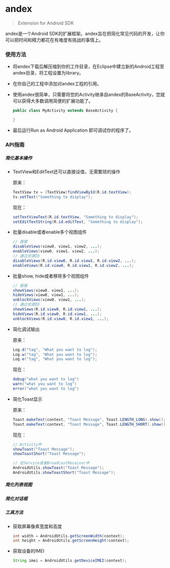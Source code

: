 andex
=====

> Extension for Android SDK



andex是一个Android SDK的扩展框架。andex旨在把简化常见代码的开发，让你可以把时间和精力都花在有难度有挑战的事情上。

### 使用方法

* 将andex下载后解压缩到你的工作目录，在Eclipse中建立新的Android工程至andex目录，将工程设置为library。

* 在你自己的工程中添加对andex工程的引用。

* 使用andex很简单，只需要将您的Activity继承自andex的BaseActivity，您就可以获得大多数调用简便的扩展功能了。

	```java
    public class MyActivity extends BaseActivity {

    }
	```

* 最后运行Run as Android Application 即可调试你的程序了。


### API指南

##### 简化基本操作

* TextView和EditText还可以直接设值，无需繁琐的操作

    原来：

    ```java
    TextView tv = (TextView)findViewById(R.id.textView);
    tv.setText("Something to display");
    ```

    现在：

    ```java
    setTextViewText(R.id.textView, "Something to display");
    setEditTextString(R.id.editText, "Something to display");
    ```

* 批量disable或者enable多个视图组件

    ```java
    // 直接
    disableViews(view0, view1, view2, ...);
    enableViews(view0, view1, view2, ...);
    // 通过资源ID
    disableViews(R.id.view0, R.id.view1, R.id.view2, ...);
    enableViews(R.id.view0, R.id.view1, R.id.view2, ...);
    ```

* 批量show, hide或者移除多个视图组件

    ```java
    // 直接
    showViews(view0, view1, ...);
    hideViews(view0, view1, ...);
    unblockViews(view0, view1, ...);
    // 通过资源ID
    showViews(R.id.view0, R.id.view1, ...);
    hideViews(R.id.view0, R.id.view1, ...);
    unblockViews(R.id.view0, R.id.view1, ...);
    ```

* 简化调试输出

    原来：

    ```java
    Log.d("tag", "What you want to log");
    Log.w("tag", "What you want to log");
    Log.e("tag", "What you want to log");
    ```

    现在：

    ```java
    debug("what you want to log")
    warn("what you want to log")
    error("what you want to log")
    ```

* 简化Toast显示

    原来：

    ```java
    Toast.makeText(context, "Toast Message", Toast.LENGTH_LONG).show();
    Toast.makeText(context, "Toast Message", Toast.LENGTH_SHORT).show();
    ```

    现在：

    ```java
    // Activity中
    showToast("Toast Message");
    showToastShort("Toast Message");

    // 在Service或者BroadcastReceiver中
    AndroidUtils.showToast("Toast Message");
    AndroidUtils.showToastShort("Toast Message");
    ```

##### 简化列表视图

##### 简化对话框

##### 工具方法

* 获取屏幕像素宽度和高度

    ```java
    int width = AndroidUtils.getScreenWidth(context);
    int height = AndroidUtils.getScreenHeight(context);
    ```

* 获取设备的IMEI

    ```java
    String imei = AndroidUtils.getDeviceIMEI(context);
    ```

